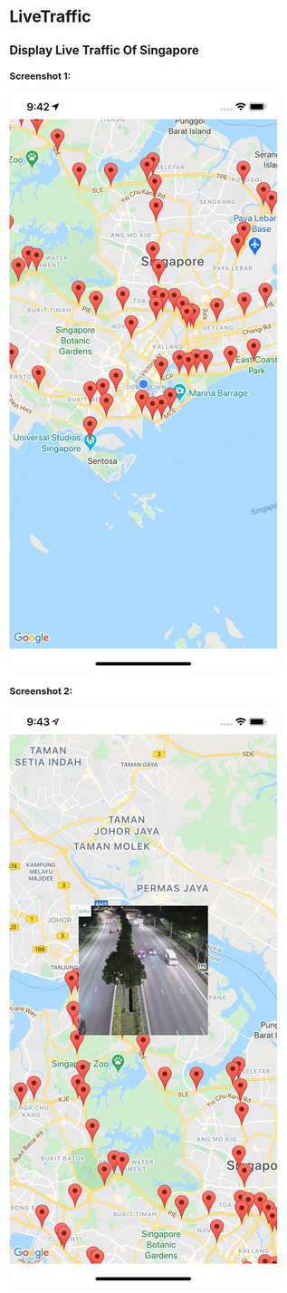 # LiveTraffic

## Display Live Traffic Of Singapore

### Screenshot 1:
![alt text](https://github.com/nipaashra/LiveTraffic/blob/main/SingaporeLiveTraffic/Screenshots/screen1.png)

### Screenshot 2:
![alt text](https://github.com/nipaashra/LiveTraffic/blob/main/SingaporeLiveTraffic/Screenshots/screen2.png)
